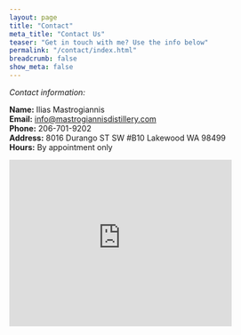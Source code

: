 ```yaml
---
layout: page
title: "Contact"
meta_title: "Contact Us"
teaser: "Get in touch with me? Use the info below"
permalink: "/contact/index.html"
breadcrumb: false
show_meta: false
---
```

<em>Contact information:</em>

<b>Name:</b> Ilias Mastrogiannis
<br>
<b>Email:</b> info@mastrogiannisdistillery.com
<br>
<b>Phone:</b> 206-701-9202
<br>
<b>Address:</b> 8016 Durango ST SW #B10 Lakewood WA 98499
<br>
<b>Hours:</b> By appointment only
<br>
<html>
<iframe src="https://www.google.com/maps/embed?pb=!1m18!1m12!1m3!1d2711.6725900141964!2d-122.48920768421011!3d47.18384662507827!2m3!1f0!2f0!3f0!3m2!1i1024!2i768!4f13.1!3m3!1m2!1s0x5491005a8c33096f%3A0x1edd6387d2f8b463!2sMastrogiannis+Distillery!5e0!3m2!1sen!2sus!4v1448931888003" width="400" height="300" frameborder="0" style="border:0" allowfullscreen></iframe></html>




